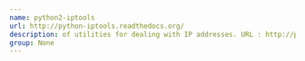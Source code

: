 ```yaml
---
name: python2-iptools
url: http://python-iptools.readthedocs.org/
description: of utilities for dealing with IP addresses. URL : http://python-iptools.readthedocs.org/ Groups : None
group: None
---
```

